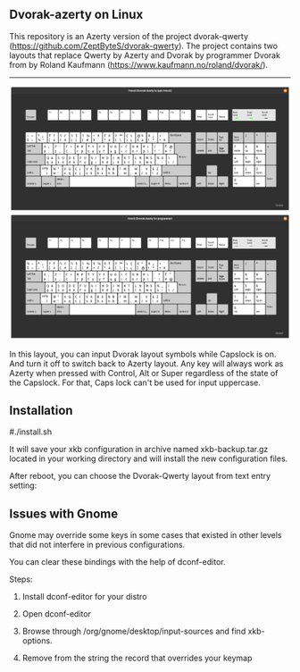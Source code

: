 Dvorak-azerty on Linux
------

This repository is an Azerty version of the project dvorak-qwerty (https://github.com/ZeptByteS/dvorak-qwerty).
The project contains two layouts that replace Qwerty by Azerty and Dvorak by programmer Dvorak from by Roland Kaufmann (https://www.kaufmann.no/roland/dvorak/).

------

![](https://github.com/Shulk97/dvorak-azerty/blob/main/dvorak-azerty-french.png)
![](https://github.com/Shulk97/dvorak-azerty/blob/main/dvorak-azerty-programmer.png)

In this layout, you can input Dvorak layout symbols while Capslock is on. And turn it off to switch back to Azerty layout.  Any key will always work as Azerty when pressed with Control, Alt or Super regardless of the state of the Capslock. For that, Caps lock can't be used for input uppercase.  

Installation
------

\#./install.sh

It will save your xkb configuration in archive named xkb-backup.tar.gz located in your working directory and will install the new configuration files.

After reboot, you can choose the Dvorak-Qwerty layout from text entry setting:




Issues with Gnome
------

Gnome may override some keys in some cases that existed in other levels that did not interfere in previous configurations.

You can clear these bindings with the help of dconf-editor.

Steps:

1. Install dconf-editor for your distro

2. Open dconf-editor

3. Browse through /org/gnome/desktop/input-sources and find xkb-options.

4. Remove from the string the record that overrides your keymap
